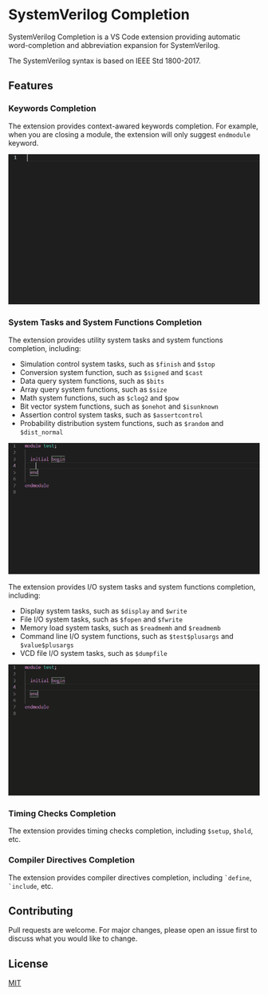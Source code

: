 # SystemVerilog Completion

SystemVerilog Completion is a VS Code extension providing automatic word-completion and abbreviation expansion for SystemVerilog.

The SystemVerilog syntax is based on IEEE Std 1800-2017.

## Features

### Keywords Completion

The extension provides context-awared keywords completion. For example, when you are closing a module, the extension will only suggest `endmodule` keyword.

![](resources/keywords.gif)

### System Tasks and System Functions Completion

The extension provides utility system tasks and system functions completion, including:

-   Simulation control system tasks, such as `$finish` and `$stop`
-   Conversion system function, such as `$signed` and `$cast`
-   Data query system functions, such as `$bits`
-   Array query system functions, such as `$size`
-   Math system functions, such as `$clog2` and `$pow`
-   Bit vector system functions, such as `$onehot` and `$isunknown`
-   Assertion control system tasks, such as `$assertcontrol`
-   Probability distribution system functions, such as `$random` and `$dist_normal`

![](resources/util_sys_task_funcs.gif)

The extension provides I/O system tasks and system functions completion, including:

-   Display system tasks, such as `$display` and `$write`
-   File I/O system tasks, such as `$fopen` and `$fwrite`
-   Memory load system tasks, such as `$readmemh` and `$readmemb`
-   Command line I/O system functions, such as `$test$plusargs` and `$value$plusargs`
-   VCD file I/O system tasks, such as `$dumpfile`

![](resources/io_sys_task_funcs.gif)

### Timing Checks Completion

The extension provides timing checks completion, including `$setup`, `$hold`, etc.

### Compiler Directives Completion

The extension provides compiler directives completion, including `` `define ``, `` `include ``, etc.

## Contributing

Pull requests are welcome. For major changes, please open an issue first to discuss what you would like to change.

## License

[MIT](LICENSE.md)
